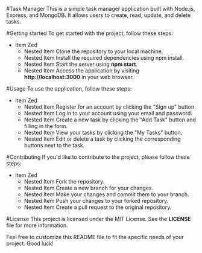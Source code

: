 #Task Manager
This is a simple task manager application built with Node.js, Express, and MongoDB. It allows users to create, read, update, and delete tasks.

#Getting started
To get started with the project, follow these steps:
- Item Zed
  - Nested Item Clone the repository to your local machine.
  - Nested Item Install the required dependencies using npm install.
  - Nested Item Start the server using **npm start**.
  - Nested Item Access the application by visiting **http://localhost:3000** in your web browser.

#Usage
To use the application, follow these steps:
- Item Zed
  - Nested Item Register for an account by clicking the "Sign up" button.
  - Nested Item Log in to your account using your email and password.
  - Nested Item Create a new task by clicking the "Add Task" button and filling in the form.
  - Nested Item View your tasks by clicking the "My Tasks" button.
  - Nested Item Edit or delete a task by clicking the corresponding buttons next to the task.

#Contributing
If you'd like to contribute to the project, please follow these steps:
- Item Zed
  - Nested Item Fork the repository.
  - Nested Item Create a new branch for your changes.
  - Nested Item Make your changes and commit them to your branch.
  - Nested Item Push your changes to your forked repository.
  - Nested Item Create a pull request to the original repository.

#License
This project is licensed under the MIT License. See the **LICENSE** file for more information.

Feel free to customize this README file to fit the specific needs of your project. Good luck!
